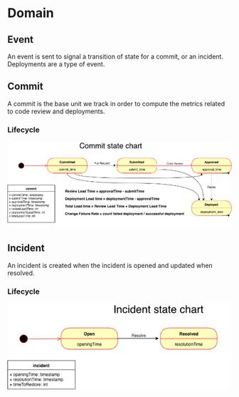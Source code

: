 # Domain
## Event
An event is sent to signal a transition of state for a commit, or an incident.
Deployments are a type of event.
## Commit
A commit is the base unit we track in order to compute the metrics related to code review and deployments.
### Lifecycle
![commit state chart](commit_state_chart.png "Commit state chart")
## Incident
An incident is created when the incident is opened and updated when resolved.
### Lifecycle
![incident state chart](incident_state_chart.png "Incident state chart")
